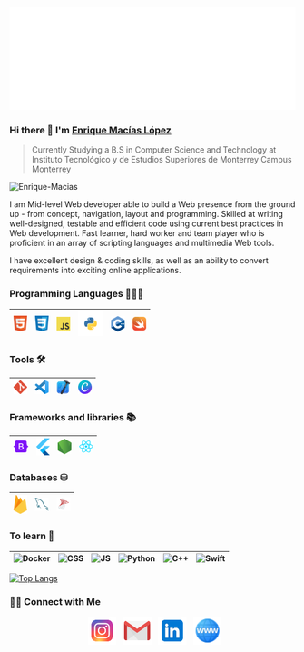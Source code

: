 <img src="https://github.com/Enrique-Macias/Enrique-Macias/blob/main/Social-Icons/header_EM.svg"/>


### Hi there 👋 I'm [Enrique Macías López](https://instagram.com/enriquemaciasl_/)
> Currently Studying a B.S in Computer Science and Technology at <br>Instituto Tecnológico y de Estudios Superiores de Monterrey Campus Monterrey


<img src="https://komarev.com/ghpvc/?username=Enrique-Macias" alt="Enrique-Macias" />

<div>
 <p>
I am Mid-level Web developer able to build a Web presence from the ground up - from concept, navigation, layout and programming. Skilled at writing well-designed, testable and efficient code using current best practices in Web development. Fast learner, hard worker and team player who is proficient in an array of scripting languages and multimedia Web tools.

I have excellent design & coding skills, as well as an ability to convert requirements into exciting online applications.
</p>
</div>

### Programming Languages 👨🏽‍💻

| <img src="https://github.com/Enrique-Macias/Enrique-Macias/blob/main/Languages-Icons/html5.svg" alt="HTML" width="24"> | <img src="https://github.com/Enrique-Macias/Enrique-Macias/blob/main/Languages-Icons/css.svg" alt="CSS" width="24"> | <img src="https://github.com/Enrique-Macias/Enrique-Macias/blob/main/Languages-Icons/javascript.svg" alt="JS" width="24"> | <img src="https://github.com/Enrique-Macias/Enrique-Macias/blob/main/Languages-Icons/python.svg" alt="Python" width="44"> | <img src="https://github.com/Enrique-Macias/Enrique-Macias/blob/main/Languages-Icons/c%2B%2B.svg" alt="C++" width="24"> | <img src="https://github.com/Enrique-Macias/Enrique-Macias/blob/main/Languages-Icons/swift.svg" alt="Swift" width="24">
|---|---|---|---|---|---|
 
### Tools 🛠️

| <img src="https://github.com/Enrique-Macias/Enrique-Macias/blob/main/Languages-Icons/git.svg" alt="Git" width="24"> | <img src="https://github.com/Enrique-Macias/Enrique-Macias/blob/main/Languages-Icons/vscode.svg" alt="VSCode" width="24"> | <img src="https://github.com/Enrique-Macias/Enrique-Macias/blob/main/Languages-Icons/xcode_logo.png" alt="Xcode" width="24">  |<img src="https://github.com/Enrique-Macias/Enrique-Macias/blob/main/Languages-Icons/canva.svg" alt="Canva" width="24"> 
|---|---|---|---|

### Frameworks and libraries 📚

| <img src="https://github.com/Enrique-Macias/Enrique-Macias/blob/main/Languages-Icons/bootstrap.svg" alt="Bootstrap" width="26"> | <img src="https://github.com/Enrique-Macias/Enrique-Macias/blob/main/Languages-Icons/flutter.svg" alt="Flutter" width="24"> | <img src="https://github.com/Enrique-Macias/Enrique-Macias/blob/main/Languages-Icons/nodejs.svg" alt="NodeJS" width="24"> | <img src="https://github.com/Enrique-Macias/Enrique-Macias/blob/main/Languages-Icons/react.svg" alt="React" width="24">
|---|---|---|---|

### Databases ⛁

| <img src="https://github.com/Enrique-Macias/Enrique-Macias/blob/main/Languages-Icons/firebase.svg" alt="Firebase" width="24"> | <img src="https://github.com/Enrique-Macias/Enrique-Macias/blob/main/Languages-Icons/mysql.svg" alt="MySQL" width="24"> | <img src="https://github.com/Enrique-Macias/Enrique-Macias/blob/main/Languages-Icons/sql-server.svg" alt="SQLServer" width="24"> 
|---|---|---|

### To learn 📖

| <img src="" alt="Docker" width="24"> | <img src="" alt="CSS" width="24"> | <img src="" alt="JS" width="24"> | <img src="" alt="Python" width="24"> | <img src="" alt="C++" width="24"> |<img src="" alt="Swift" width="24">
|---|---|---|---|---|---|

[![Top Langs](https://github-readme-stats.vercel.app/api/top-langs/?username=Enrique-Macias&layout=compact&text_color=daf7dc&bg_color=151515)](https://github.com/Enrique-Macias/github-readme-stats)

<h3> 🤝🏻 Connect with Me </h3>

<p align="center">
&nbsp; <a href="https://www.instagram.com/enriquemaciasl_/" target="_blank" rel="noopener noreferrer"><img src="https://github.com/Enrique-Macias/Enrique-Macias/blob/main/icons8-instagram.svg" width="50" /></a>  
&nbsp; <a href="mailto:kiki.macias1@gmail.com" target="_blank" rel="noopener noreferrer"><img src="https://github.com/Enrique-Macias/Enrique-Macias/blob/main/icons8-gmail.svg"  width="50" /></a>
&nbsp; <a href="https://www.linkedin.com/in/souvik-guria-/" target="_blank" rel="noopener noreferrer"><img src="https://github.com/Enrique-Macias/Enrique-Macias/blob/main/icons8-linkedin.svg" width="50" /></a>
 &nbsp; <a href="#" target="_blank" rel="noopener noreferrer"><img src="https://github.com/Enrique-Macias/Enrique-Macias/blob/main/icons8-dominio-48.png" width="50" /></a>
</p>

